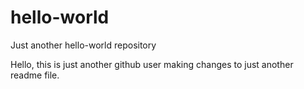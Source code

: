# hello-world
Just another hello-world repository

Hello, this is just another github user making changes to just another readme file.
